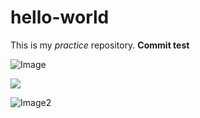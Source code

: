 # hello-world
This is my _practice_ repository. 
**Commit test**

![Image](file:///Users/sonder/Desktop/IMG_2019.jpg)

<img src ="..file:///Users/sonder/Desktop/IMG_2019.jpg">

![Image2](https://github.com/kbruch/hello-world/blob/kbruch_edit/MVIMG_20180714_124944.jpg)
